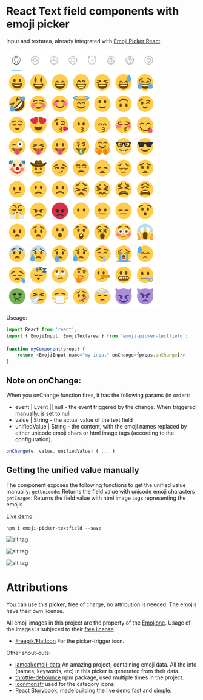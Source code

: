 # React Text field components with emoji picker

Input and textarea, already integrated with [Emoji Picker React](https://github.com/ealush/emoji-picker).

![alt tag](https://raw.githubusercontent.com/ealush/emoji-picker/gh-pages/screenshots/1.png)

Useage:

```js
import React from 'react';
import { EmojiInput, EmojiTextarea } from 'emoji-picker-textfield';

function myComponent(props) {
    return <EmojiInput name="my-input" onChange={props.onChange}/>
}
```

## Note on onChange:
When you onChange function fires, it has the following params (in order):
* event | Event || null - the event triggered by the change. When triggered manually, is set to null
* value | String - the actual value of the text field
* unifiedValue | String - the content, with the emoji names replaced by either unicode emoji chars or html image tags (according to the configuration).

```js
onChange(e, value, unifiedValue) { ... }
```

## Getting the unified value manually
The component exposes the following functions to get the unified value manually:
`getUnicode`: Returns the field value with unicode emoji characters
`getImages`: Returns the field value with html image tags representing the emojis

[Live demo](https://ealush.github.io/emoji-picker-textfields-component/)

```
npm i emoji-picker-textfield --save
```

![alt tag](https://raw.githubusercontent.com/ealush/emoji-picker/gh-pages/screenshots/2.png)

![alt tag](https://raw.githubusercontent.com/ealush/emoji-picker/gh-pages/screenshots/3.png)

![alt tag](https://raw.githubusercontent.com/ealush/emoji-picker/gh-pages/screenshots/4.png)


# Attributions
You can use this **picker**, free of charge, no attribution is needed. The emojis have their own license.

All emoji images in this project are the property of the [Emojione](www.emojione.com). Usage of the images is subjeced to their [free license](https://www.emojione.com/developers/free-license).

* [Freepik/FlatIcon](https://www.flaticon.com/packs/emoji) For the picker-trigger icon.

Other shout-outs:
* [iamcal/emoji-data](https://github.com/iamcal/emoji-data) An amazing project, containing emoji data. All the info (names, keywords, etc) in this picker is generated from their data.
* [throttle-debounce](https://www.npmjs.com/package/throttle-debounce) npm package, used multiple times in the project.
* [iconmonstr](https://iconmonstr.com/) used for the category icons.
* [React Storybook](https://www.npmjs.com/package/@kadira/storybook), made building the live demo fast and simple.
